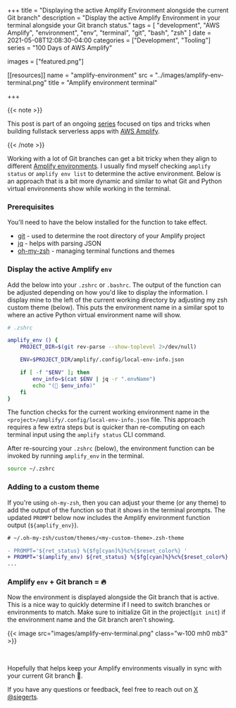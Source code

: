+++
title = "Displaying the active Amplify Environment alongside the current Git branch"
description = "Display the active Amplify Environment in your terminal alongside your Git branch status."
tags = [
    "development", 
    "AWS Amplify", 
    "environment",
    "env",
    "terminal",
    "git",
    "bash", 
    "zsh"
]
date = 2021-05-08T12:08:30-04:00
categories = ["Development", "Tooling"]
series = "100 Days of AWS Amplify"

images = ["featured.png"]

[[resources]]
  name = "amplify-environment"
  src = "../images/amplify-env-terminal.png"
  title = "Amplify environment terminal"


+++

{{< note >}}

This post is part of an ongoing [series](/series/100-days-of-aws-amplify/) focused on tips and tricks when building fullstack serverless apps with [AWS Amplify](https://docs.amplify.aws/).

{{< /note >}}

Working with a lot of Git branches can get a bit tricky when they align to different [Amplify environments](https://docs.amplify.aws/cli/teams/overview). I usually find myself checking `amplify status` or `amplify env list` to determine the active environment. Below is an approach that is a bit more dynamic and similar to what Git and Python virtual environments show while working in the terminal.


### Prerequisites
You'll need to have the below installed for the function to take effect.

- [git](https://git-scm.com/) - used to determine the root directory of your Amplify project
- [jq](https://stedolan.github.io/jq/download/) - helps with parsing JSON
- [oh-my-zsh](https://ohmyz.sh/) - managing terminal functions and themes


### Display the active Amplify `env`

Add the below into your `.zshrc` or `.bashrc`. The output of the function can be adjusted depending on how you'd like to display the information. I display mine to the left of the current working directory by adjusting my zsh custom theme (below). This puts the environment name in a similar spot to where an active Python virtual environment name will show.

```zsh
# .zshrc

amplify_env () {
    PROJECT_DIR=$(git rev-parse --show-toplevel 2>/dev/null) 

    ENV=$PROJECT_DIR/amplify/.config/local-env-info.json 

    if [ -f "$ENV" ]; then
        env_info=$(cat $ENV | jq -r ".envName") 
        echo "(🚀 $env_info)"
    fi
}

```

The function checks for the current working environment name in the `<project>/amplify/.config/local-env-info.json` file. This approach requires a few extra steps but is quicker than re-computing on each terminal input using the `amplify status` CLI command. 



After re-sourcing your `.zshrc` (below), the environment function can be invoked by running `amplify_env` in the terminal.

```zsh
source ~/.zshrc
```


### Adding to a custom theme

If you're using `oh-my-zsh`, then you can adjust your theme (or any theme) to add the output of the function so that it shows in the terminal prompts. The updated `PROMPT` below now includes the Amplify environment function output (`${amplify_env}`).


```diff
# ~/.oh-my-zsh/custom/themes/<my-custom-theme>.zsh-theme

- PROMPT='${ret_status} %{$fg[cyan]%}%c%{$reset_color%} '
+ PROMPT='$(amplify_env) ${ret_status} %{$fg[cyan]%}%c%{$reset_color%} '
...

```

### Amplify `env` + Git branch = 🔥

Now the environment is displayed alongside the Git branch that is active. This is a nice way to quickly determine if I need to switch branches or environments to match. Make sure to initialize Git in the project(`git init`) if the environment name and the Git branch aren't showing.


{{< image src="images/amplify-env-terminal.png" class="w-100 mh0 mb3" >}}

<br />

Hopefully that helps keep your Amplify environments visually in sync with your current Git branch 🌲.

If you have any questions or feedback, feel free to reach out on [X @siegerts](https://x.com/siegerts).
